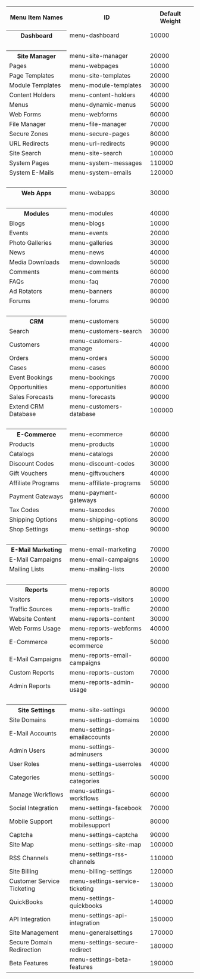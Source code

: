 <table>
  <tr>
    <th width="191" height="58">Menu Item Names</th>
    <th width="285" widtd="229">ID</th>
    <th width="158" widtd="294">Default Weight</th>
  </tr>
  <tr>
  <td colspan="4"></td>
  </tr>
  <tr>
  <tr>
    <th widtd="147">Dashboard</th>
    <td>menu-dashboard</td>
    <td>10000</td>
  </tr>
  <tr>
    <td>&nbsp;</td>
    <td>&nbsp;</td>
    <td>&nbsp;</td>
  </tr>
  <tr>
    <th>Site Manager</th>
    <td>menu-site-manager</td>
    <td>20000</td>
  </tr>
  <tr>
    <td> Pages</td>
    <td>	menu-webpages</td>
    <td>10000</td>
  </tr>
  <tr>
    <td> Page Templates</td>
    <td>	menu-site-templates</td>
    <td>20000</td>
  </tr>
  <tr>
    <td> Module Templates</td>
    <td>	menu-module-templates</td>
    <td>30000</td>
  </tr>
  <tr>
    <td>Content Holders</td>
    <td>	menu-content-holders</td>
    <td>40000</td>
  </tr>
  <tr>
    <td> Menus</td>
    <td>	menu-dynamic-menus</td>
    <td>50000</td>
  </tr>
  <tr>
    <td> Web Forms</td>
    <td>	menu-webforms</td>
    <td>60000</td>
  </tr>
  <tr>
    <td> File Manager</td>
    <td>	menu-file-manager</td>
    <td>70000</td>
  </tr>
  <tr>
    <td> Secure Zones</td>
    <td>	menu-secure-pages</td>
    <td>80000</td>
  </tr>
  <tr>
    <td> URL Redirects</td>
    <td>	menu-url-redirects</td>
    <td>90000</td>
  </tr>
  <tr>
    <td> Site Search</td>
    <td>	menu-site-search</td>
    <td>100000</td>
  </tr>
  <tr>
    <td> System Pages</td>
    <td>	menu-system-messages</td>
    <td>110000</td>
  </tr>
  <tr>
    <td> System E-Mails</td>
    <td>	menu-system-emails </td>
    <td>120000</td>
  </tr>
  <tr>
    <td>&nbsp;</td>
    <td>&nbsp;</td>
    <td>&nbsp;</td>
  </tr>
  <tr>
    <th>Web Apps</th>
    <td>menu-webapps</td>
    <td>30000</td>
  </tr>
  <tr>
    <td>&nbsp;</td>
    <td>&nbsp;</td>
    <td>&nbsp;</td>
      </tr>
  <tr>
    <th>Modules</th>
    <td>menu-modules</td>
    <td>40000</td>
  </tr>
  <tr>
    <td> Blogs</td>
    <td>	menu-blogs</td>
    <td>10000</td>
  </tr>
  <tr>
    <td> Events</td>
    <td>	menu-events</td>
    <td>20000</td>
  </tr>
  <tr>
    <td> Photo Galleries</td>
    <td>	menu-galleries</td>
    <td>30000</td>
  </tr>
  <tr>
    <td> News</td>
    <td>	menu-news</td>
    <td>40000</td>
  </tr>
  <tr>
    <td> Media Downloads</td>
    <td>	menu-downloads</td>
    <td>50000</td>
  </tr>
  <tr>
    <td> Comments</td>
    <td>	menu-comments</td>
    <td>60000</td>
  </tr>
  <tr>
    <td> FAQs</td>
    <td>	menu-faq</td>
    <td>70000</td>
  </tr>
  <tr>
    <td> Ad Rotators</td>
    <td>	menu-banners</td>
    <td>80000</td>
  </tr>
  <tr>
    <td> Forums</td>
    <td>	menu-forums </td>
    <td>90000</td>
  </tr>
  <tr>
    <td>&nbsp;</td>
    <td>&nbsp;</td>
    <td>&nbsp;</td>
  </tr>
  <tr>
    <th>CRM</th>
    <td>menu-customers</td>
    <td>50000</td>
  </tr>
  <tr>
    <td> Search</td>
    <td>	menu-customers-search</td>
    <td>30000</td>
  </tr>
  <tr>
    <td> Customers</td>
    <td>	menu-customers-manage</td>
    <td>40000</td>
  </tr>
  <tr>
    <td> Orders</td>
    <td>	menu-orders</td>
    <td>50000</td>
  </tr>
  <tr>
    <td> Cases</td>
    <td>	menu-cases</td>
    <td>60000</td>
  </tr>
  <tr>
    <td>Event Bookings</td>
    <td>	menu-bookings</td>
    <td>70000</td>
  </tr>
  <tr>
    <td> Opportunities</td>
    <td>	menu-opportunities</td>
    <td>80000</td>
  </tr>
  <tr>
    <td> Sales Forecasts</td>
    <td>	menu-forecasts</td>
    <td>90000</td>
  </tr>
  <tr>
    <td> Extend CRM Database</td>
    <td>	menu-customers-database </td>
    <td>100000</td>
  </tr>
  <tr>
    <td>&nbsp;</td>
    <td>&nbsp;</td>
    <td>&nbsp;</td>
  </tr>
  <tr>
    <th>E-Commerce</th>
    <td>menu-ecommerce</td>
    <td>60000</td>
  </tr>
  <tr>
    <td> Products</td>
    <td>	menu-products</td>
    <td>10000</td>
  </tr>
  <tr>
    <td> Catalogs</td>
    <td>	menu-catalogs</td>
    <td>20000</td>
  </tr>
  <tr>
    <td> Discount Codes</td>
    <td>	menu-discount-codes</td>
    <td>30000</td>
  </tr>
  <tr>
    <td> Gift Vouchers</td>
    <td>	menu-giftvouchers</td>
    <td>40000</td>
  </tr>
  <tr>
    <td> Affiliate Programs</td>
    <td>	menu-affiliate-programs</td>
    <td>50000</td>
  </tr>
  <tr>
    <td> Payment Gateways</td>
    <td>	menu-payment-gateways</td>
    <td>60000</td>
  </tr>
  <tr>
    <td> Tax Codes</td>
    <td>	menu-taxcodes</td>
    <td>70000</td>
  </tr>
  <tr>
    <td> Shipping Options</td>
    <td>	menu-shipping-options</td>
    <td>80000</td>
  </tr>
  <tr>
    <td> Shop Settings</td>
    <td>	menu-settings-shop </td>
    <td>90000</td>
  </tr>
  <tr>
    <td>&nbsp;</td>
    <td>&nbsp;</td>
    <td>&nbsp;</td>
  </tr>
  <tr>
    <th>E-Mail Marketing</th>
    <td>menu-email-marketing</td>
    <td>70000</td>
  </tr>
  <tr>
    <td> E-Mail Campaigns</td>
    <td>	menu-email-campaigns</td>
    <td>10000</td>
  </tr>
  <tr>
    <td> Mailing Lists</td>
    <td>	menu-mailing-lists </td>
    <td>20000</td>
  </tr>
  <tr>
    <td>&nbsp;</td>
    <td>&nbsp;</td>
    <td>&nbsp;</td>
  </tr>
  <tr>
    <th>Reports</th>
    <td>menu-reports</td>
    <td>80000</td>
  </tr>
  <tr>
    <td> Visitors</td>
    <td>	menu-reports-visitors</td>
    <td>10000</td>
  </tr>
  <tr>
    <td height="25"> Traffic Sources</td>
    <td>	menu-reports-traffic</td>
    <td>20000</td>
  </tr>
  <tr>
    <td> Website Content</td>
    <td>	menu-reports-content</td>
    <td>30000</td>
  </tr>
  <tr>
    <td> Web Forms Usage</td>
    <td>	menu-reports-webforms</td>
    <td>40000</td>
  </tr>
  <tr>
    <td> E-Commerce</td>
    <td>	menu-reports-ecommerce</td>
    <td>50000</td>
  </tr>
  <tr>
    <td> E-Mail Campaigns</td>
    <td>	menu-reports-email-campaigns</td>
    <td>60000</td>
  </tr>
  <tr>
    <td> Custom Reports</td>
    <td>	menu-reports-custom</td>
    <td>70000</td>
  </tr>
  <tr>
    <td> Admin Reports</td>
    <td>	menu-reports-admin-usage</td>
    <td>90000</td>
  </tr>
  <tr>
   <td>&nbsp;</td>
   <td>&nbsp;</td>
   <td>&nbsp;</td>
  </tr>
  <tr>
    <th>Site Settings</th>
    <td>menu-site-settings</td>
    <td>90000</td>
  </tr>
  <tr>
    <td> Site Domains</td>
    <td>	menu-settings-domains</td>
    <td>10000</td>
  </tr>
  <tr>
    <td> E-Mail Accounts</td>
    <td>	menu-settings-emailaccounts</td>
    <td>20000</td>
  </tr>
  <tr>
    <td> Admin Users</td>
    <td>	menu-settings-adminusers</td>
    <td>30000</td>
  </tr>
  <tr>
    <td> User Roles</td>
    <td>	menu-settings-userroles</td>
    <td>40000</td>
  </tr>
  <tr>
    <td> Categories</td>
    <td>	menu-settings-categories</td>
    <td>50000</td>
  </tr>
  <tr>
    <td> Manage Workflows</td>
    <td>	menu-settings-workflows</td>
    <td>60000</td>
  </tr>
  <tr>
    <td> Social Integration</td>
    <td>	menu-settings-facebook</td>
    <td>70000</td>
  </tr>
  <tr>
    <td> Mobile Support</td>
    <td>	menu-settings-mobilesupport</td>
    <td>80000</td>
  </tr>
  <tr>
    <td> Captcha</td>
    <td>	menu-settings-captcha</td>
    <td>90000</td>
  </tr>
  <tr>
    <td> Site Map</td>
    <td>	menu-settings-site-map</td>
    <td>100000</td>
  </tr>
  <tr>
    <td> RSS Channels</td>
    <td>	menu-settings-rss-channels</td>
    <td>110000</td>
  </tr>
  <tr>
    <td> Site Billing</td>
    <td>	menu-billing-settings</td>
    <td>120000</td>
  </tr>
  <tr>
    <td> Customer Service Ticketing</td>
    <td>	menu-settings-service-ticketing</td>
    <td>130000</td>
  </tr>
  <tr>
    <td> QuickBooks</td>
    <td>	menu-settings-quickbooks</td>
    <td>140000</td>
  </tr>
  <tr>
    <td>API Integration</td>
    <td>	menu-settings-api-integration</td>
    <td>150000</td>
  </tr>
  <tr>
    <td> Site Management</td>
    <td>	menu-generalsettings</td>
    <td>170000</td>
  </tr>
  <tr>
    <td> Secure Domain Redirection</td>
    <td>	menu-settings-secure-redirect</td>
    <td>180000</td>
  </tr>
  <tr>
    <td> Beta Features</td>
    <td>	menu-settings-beta-features</td>
    <td>190000</td>
  </tr>
</table>
